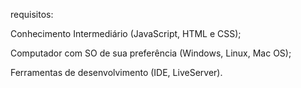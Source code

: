 requisitos:

Conhecimento Intermediário (JavaScript, HTML e CSS);

Computador com SO de sua preferência (Windows, Linux, Mac OS);

Ferramentas de desenvolvimento (IDE, LiveServer).